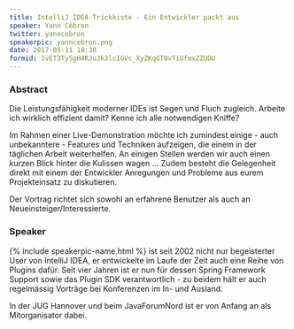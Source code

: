 ```yaml
---
title: IntelliJ IDEA Trickkiste - Ein Entwickler packt aus
speaker: Yann Cébron
twitter: yanncebron
speakerpic: yanncebron.png
date: 2017-05-11 18:30
formid: 1vET3TySgH4RJuJk3lcIGVc_XyZKqGT0vTiUfmxZZUDU
---
```


### Abstract

Die Leistungsfähigkeit moderner IDEs ist Segen und Fluch zugleich. Arbeite ich wirklich effizient damit? Kenne ich alle notwendigen Kniffe?

Im Rahmen einer Live-Demonstration möchte ich zumindest einige - auch unbekanntere - Features und Techniken aufzeigen, die einem in der täglichen Arbeit weiterhelfen. An einigen Stellen werden wir auch einen kurzen Blick hinter die Kulissen wagen ... Zudem besteht die Gelegenheit direkt mit einem der Entwickler Anregungen und Probleme aus eurem Projekteinsatz zu diskutieren.

Der Vortrag richtet sich sowohl an erfahrene Benutzer als auch an Neueinsteiger/Interessierte.

### Speaker

{% include speakerpic-name.html %} ist seit 2002 nicht nur begeisterter User von IntelliJ IDEA, er entwickelte im Laufe der Zeit auch eine Reihe von Plugins dafür. Seit vier Jahren ist er nun für dessen Spring Framework Support sowie das Plugin SDK verantwortlich - zu beidem hält er auch regelmässig Vorträge bei Konferenzen im In- und Ausland. 

In der JUG Hannover und beim JavaForumNord ist er von Anfang an als Mitorganisator dabei.
